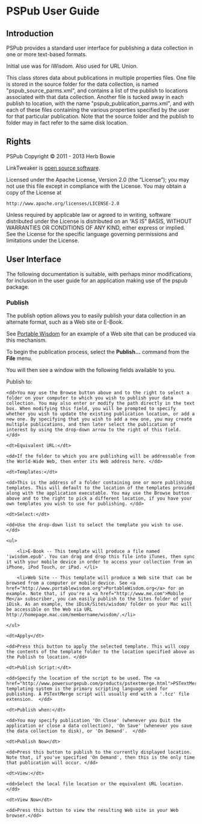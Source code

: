 PSPub User Guide
================

Introduction
------------

PSPub provides a standard user interface for publishing a data collection in one or more text-based formats. 

Initial use was for iWisdom. Also used for URL Union.

This class stores data about publications in multiple properties files. One file is stored in the source folder for the data collection, is named "pspub_source_parms.xml", and contains a list of the publish to locations associated with that data collection. Another file is tucked away in each publish to location, with the name "pspub_publication_parms.xml", and with each of these files containing the various properties specified by the user for that particular publication. Note that the source folder and the publish to folder may in fact refer to the same disk location. 

Rights
------

PSPub Copyright &copy; 2011 - 2013 Herb Bowie

LinkTweaker is [open source software][osd]. 

Licensed under the Apache License, Version 2.0 (the &#8220;License&#8221;); you may not use this file except in compliance with the License. You may obtain a copy of the License at

	http://www.apache.org/licenses/LICENSE-2.0

Unless required by applicable law or agreed to in writing, software
distributed under the License is distributed on an &#8220;AS IS&#8221; BASIS,
WITHOUT WARRANTIES OR CONDITIONS OF ANY KIND, either express or implied.
See the License for the specific language governing permissions and
limitations under the License.

User Interface
--------------

The following documentation is suitable, with perhaps minor modifications, for inclusion in the user guide for an application making use of the pspub package. 

### Publish

The publish option allows you to easily publish your data collection in an alternate format, such as a Web site or E-Book. 

See [Portable Wisdom](http://www.pagantuna.com/wisdom/index.html) for an example of a Web site that can be produced via this mechanism. 

To begin the publication process, select the **Publish...** command from the **File** menu.

You will then see a window with the following fields available to you. 

<dl>
	<dt>Publish to:</dt>
	
	<dd>You may use the Browse button above and to the right to select a folder on your computer to which you wish to publish your data collection. You may also enter or modify the path directly in the text box. When modifying this field, you will be prompted to specify whether you wish to update the existing publication location, or add a new one. By specifying that you wish to add a new one, you may create multiple publications, and then later select the publication of interest by using the drop-down arrow to the right of this field. </dd>
	
	<dt>Equivalent URL:</dt>
	
	<dd>If the folder to which you are publishing will be addressable from the World-Wide Web, then enter its Web address here. </dd>
	
	<dt>Templates:</dt>
	
	<dd>This is the address of a folder containing one or more publishing templates. This will default to the location of the templates provided along with the application executable. You may use the Browse button above and to the right to pick a different location, if you have your own templates you wish to use for publishing. </dd>
	
	<dt>Select:</dt>
	
	<dd>Use the drop-down list to select the template you wish to use. </dd>
	
	<ul>
	
		<li>E-Book -- This template will produce a file named 'iwisdom.epub'. You can drag and drop this file into iTunes, then sync it with your mobile device in order to access your collection from an iPhone, iPod Touch, or iPad. </li>
		
		<li>Web Site -- This template will produce a Web site that can be browsed from a computer or mobile device. See <a href="http://www.portablewisdom.org">PortableWisdom.org</a> for an example. Note that, if you're a <a href="http://www.me.com">Mobile Me</a> subscriber, you can easily publish to the Sites folder of your iDisk. As an example, the iDisk/Sites/wisdom/ folder on your Mac will be accessible on the Web via URL http://homepage.mac.com/membername/wisdom/.</li>
		
	</ul>
	
	<dt>Apply</dt>
	
	<dd>Press this button to apply the selected template. This will copy the contents of the template folder to the location specified above as the Publish to location. </dd>
	
	<dt>Publish Script:</dt>
	
	<dd>Specify the location of the script to be used. The <a href="http://www.powersurgepub.com/products/pstextmerge.html">PSTextMerge</a> templating system is the primary scripting language used for publishing. A PSTextMerge script will usually end with a '.tcz' file extension.  </dd>
	
	<dt>Publish when:</dt>
	
	<dd>You may specify publication 'On Close' (whenever you Quit the application or close a data collection), 'On Save' (whenever you save the data collection to disk), or 'On Demand'.  </dd>
	
	<dt>Publish Now</dt>
	
	<dd>Press this button to publish to the currently displayed location. Note that, if you've specified 'On Demand', then this is the only time that publication will occur. </dd>
	
	<dt>View:</dt>
	
	<dd>Select the local file location or the equivalent URL location.</dd>
	
	<dt>View Now</dt>
	
	<dd>Press this button to view the resulting Web site in your Web browser.</dd>
	
</dl>

[java]:       http://www.java.com/

[pspub]:      http://www.powersurgepub.com/

[osd]:				http://opensource.org/osd
[apache]:			http://www.apache.org/licenses/LICENSE-2.0.html